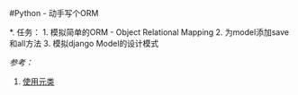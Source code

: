 #Python - 动手写个ORM

*. 任务：
    1. 模拟简单的ORM - Object Relational Mapping
    2. 为model添加save和all方法
    3. 模拟django Model的设计模式

*参考：*

1. [使用元类](http://www.liaoxuefeng.com/wiki/0014316089557264a6b348958f449949df42a6d3a2e542c000/0014319106919344c4ef8b1e04c48778bb45796e0335839000)

